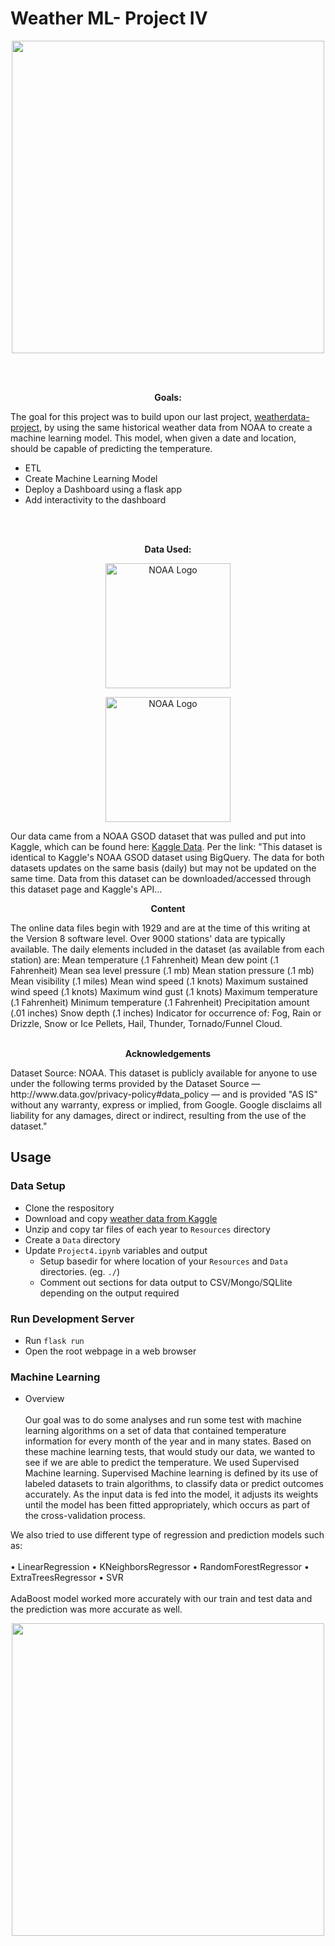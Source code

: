 # Weather ML- Project IV

<p align="center"> 
<img src="https://th.bing.com/th/id/R.a9439206c39f80ebc53970a0dced8687?rik=%2f%2frGKOh9TI2DPQ&pid=ImgRaw&r=0" width="500"/>
</p>

<br></br>
<b>
<p align="center">
Goals:
</p>
</b>

The goal for this project was to build upon our last project, [weatherdata-project](https://github.com/Jagjeet/weatherdata-project), by using the same historical weather data from NOAA to create a machine learning model. This model, when given a date and location, should be capable of predicting the temperature. 

* ETL
* Create Machine Learning Model 
* Deploy a Dashboard using a flask app 
* Add interactivity to the dashboard

<br></br>
<b>
<p align="center">  
Data Used:
</p>
</b>

<p align="center">  
<img src="https://storage.googleapis.com/kaggle-competitions/kaggle/3136/media/kaggle-transparent.svg" alt="NOAA Logo" width="200"/>
</p>

<p align="center">  
<img src="https://www.omao.noaa.gov/sites/default/files/media/NOAA-Logo_large_no%20back.png" alt="NOAA Logo" width="200"/>
</p>

Our data came from a NOAA GSOD dataset that was pulled and put into Kaggle, which can be found here: <a href="https://www.kaggle.com/noaa/noaa-global-surface-summary-of-the-day" target="_top">Kaggle Data</a>. Per the link:
"This dataset is identical to Kaggle's NOAA GSOD dataset using BigQuery. The data for both datasets updates on the same basis (daily) but may not be updated on the same time. Data from this dataset can be downloaded/accessed through this dataset page and Kaggle's API...

<p align="center">  <b>Content</b></p>
The online data files begin with 1929 and are at the time of this writing at the Version 8 software level. Over 9000 stations' data are typically available. The daily elements included in the dataset (as available from each station) are: Mean temperature (.1 Fahrenheit) Mean dew point (.1 Fahrenheit) Mean sea level pressure (.1 mb) Mean station pressure (.1 mb) Mean visibility (.1 miles) Mean wind speed (.1 knots) Maximum sustained wind speed (.1 knots) Maximum wind gust (.1 knots) Maximum temperature (.1 Fahrenheit) Minimum temperature (.1 Fahrenheit) Precipitation amount (.01 inches) Snow depth (.1 inches) Indicator for occurrence of: Fog, Rain or Drizzle, Snow or Ice Pellets, Hail, Thunder, Tornado/Funnel Cloud.
<br></br>
<p align="center"> <b> Acknowledgements</b></p>
Dataset Source: NOAA. This dataset is publicly available for anyone to use under the following terms provided by the Dataset Source — http://www.data.gov/privacy-policy#data_policy — and is provided "AS IS" without any warranty, express or implied, from Google. Google disclaims all liability for any damages, direct or indirect, resulting from the use of the dataset."

## Usage

### Data Setup

* Clone the respository
* Download and copy [weather data from Kaggle](https://www.kaggle.com/noaa/noaa-global-surface-summary-of-the-day)
* Unzip and copy tar files of each year to `Resources` directory
* Create a `Data` directory
* Update `Project4.ipynb` variables and output
  * Setup basedir for where location of your `Resources` and `Data` directories. (eg. `./`)
  * Comment out sections for data output to CSV/Mongo/SQLlite depending on the output required

### Run Development Server

* Run `flask run`
* Open the root webpage in a web browser

### Machine Learning

* Overview
<br></br>
  Our goal was to do some analyses and run some test with machine learning algorithms on a set of data that contained temperature information for every month of the year and in many states.
  Based on these machine learning tests, that would study our data, we wanted to see if we are able to predict the temperature.
  We used Supervised Machine learning. Supervised Machine learning is defined by its use of labeled datasets to train algorithms, to classify data or predict outcomes accurately. As the input data is fed into the model, it adjusts its weights until the model has been fitted appropriately, which occurs as part of the cross-validation process. 
 
We also tried to use different type of regression and prediction models such as:
<br></br>
•	LinearRegression
•	KNeighborsRegressor
•	RandomForestRegressor
•	ExtraTreesRegressor
•	SVR
<br></br>
AdaBoost model worked more accurately with our train and test data and the prediction was more accurate as well. 
<p align="center"> 
<img src=https://user-images.githubusercontent.com/84758824/145517546-ee04baaf-c395-43d1-81cb-5daf648f92e3.PNG width="500"/>
</p>

